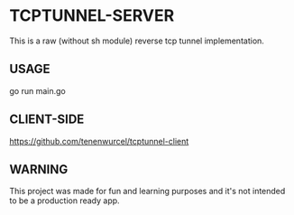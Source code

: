 # TCPTUNNEL-SERVER
This is a raw (without sh module) reverse tcp tunnel implementation.

## USAGE
go run main.go

## CLIENT-SIDE
https://github.com/tenenwurcel/tcptunnel-client

## WARNING
This project was made for fun and learning purposes and it's not intended to be a production ready app.
